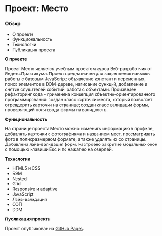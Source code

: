 # Проект: Место

### Обзор

* О проекте
* Функциональность
* Технологии
* Публикация проекта


**О проекте**

Проект Место является учебным проектом курса Веб-разработчик от Яндекс.Практикума. Проект предназначен для закрепления навыков работы с базовым JavaScript: объявление констант и переменных, поиск элементов в DOM-дереве, написание функций, добавление и снятие слушателей событий, работа с объектами. Произведен рефакторинг кода - применена концепция объектно-ориентированного программирования: создан класс карточки места, который позволяет отрендерить карточки на странице; создан класс валидации формы, проверяющий поля ввода формы на валидность.


**Функциональность**

На странице проекта Место можно: изменить информацию в профиле, добавлять карточки с фотографиями и названием мест, просматривать фото в полноразмерном формате, а также удалять их со страницы. Добавлена лайв-валидация форм. Настроено закрытие модальных окон с помощью клавиши Esc и по нажатию на оверлей.

**Технологии**

* HTML5 и CSS
* БЭМ
* Nested
* Grid
* Responsive и adaptive
* JavaScript
* Лайв-валидация
* ООП
* DOM

**Публикация проекта**

Проект опубликован на [GitHub Pages](https://mmsnegova.github.io/mesto/).

